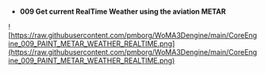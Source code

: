 - <b>009 Get current RealTime Weather using the aviation METAR</b><br>
	
![https://raw.githubusercontent.com/pmborg/WoMA3Dengine/main/CoreEngine_009_PAINT_METAR_WEATHER_REALTIME.png](https://raw.githubusercontent.com/pmborg/WoMA3Dengine/main/CoreEngine_009_PAINT_METAR_WEATHER_REALTIME.png)	
